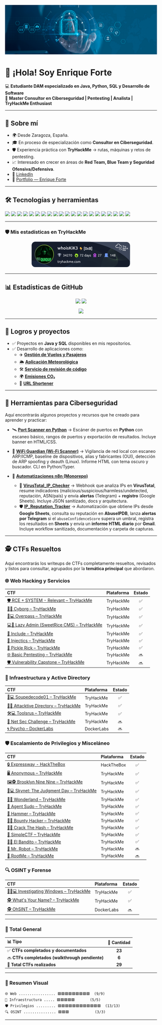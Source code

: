 <img src="ciberseguridad.jpg" alt="Mi foto de perfil">

# 👋 ¡Hola! Soy Enrique Forte  

💻 **Estudiante DAM especializado en Java, Python, SQL y Desarrollo de Software**  
🔐 **Master Consultor en Ciberseguridad | Pentesting | Analista | TryHackMe Enthusiast**

---

## 🚀 Sobre mí
- 🌍 Desde Zaragoza, España.  
- 🎓 En proceso de especialización como **Consultor en Ciberseguridad**.
- 🛡️ Experiencia práctica con **TryHackMe** → rutas, máquinas y retos de pentesting.  
- 📈 Interesado en crecer en áreas de **Red Team, Blue Team y Seguridad Ofensiva/Defensiva**.  
- 🔗 [LinkedIn](https://www.linkedin.com/in/enriqueforte/)
- 🔗 [Portfolio — Enrique Forte](https://enriqueforte.web.app)

---

## 🛠️ Tecnologías y herramientas
<p align="left">
  
  <!-- Sistemas -->
  <img src="https://img.shields.io/badge/Linux-333?logo=linux&logoColor=white" />
  <img src="https://img.shields.io/badge/Kali%20Linux-268BEE?logo=kalilinux&logoColor=white" />
  <img src="https://img.shields.io/badge/Windows-0078D6?logo=windows&logoColor=white" />
  
  <!-- Pentesting -->
  <img src="https://img.shields.io/badge/TryHackMe-212121?logo=tryhackme&logoColor=red" />
  <img src="https://img.shields.io/badge/HackTheBox-9FEF00?logo=hackthebox&logoColor=black" />
  <img src="https://img.shields.io/badge/Burp%20Suite-FF6F00?logo=burpsuite&logoColor=white" />
  <img src="https://img.shields.io/badge/Metasploit-3A6EA5?logo=metasploit&logoColor=white" />
  <img src="https://img.shields.io/badge/Nmap-00457C?logo=nmap&logoColor=white" />
  <img src="https://img.shields.io/badge/Wireshark-1679A7?logo=wireshark&logoColor=white" />

  <!-- Desarrollo -->
  <img src="https://img.shields.io/badge/SQL-003B57?logo=postgresql&logoColor=white" />
  <img src="https://img.shields.io/badge/MySQL-4479A1?logo=mysql&logoColor=white" />
  <img src="https://img.shields.io/badge/PostgreSQL-4169E1?logo=postgresql&logoColor=white" />
  <img src="https://img.shields.io/badge/SQLite-07405E?logo=sqlite&logoColor=white" />
  <img src="https://img.shields.io/badge/Java-007396?logo=java&logoColor=white" />
  <img src="https://img.shields.io/badge/Python-3776AB?logo=python&logoColor=white" />
  <img src="https://img.shields.io/badge/C%23-239120?logo=c-sharp&logoColor=white" />
  <img src="https://img.shields.io/badge/JavaScript-F7DF1E?logo=javascript&logoColor=black" />

  <!-- DevOps -->
  <img src="https://img.shields.io/badge/Git-F05032?logo=git&logoColor=white" />
  <img src="https://img.shields.io/badge/GitHub-181717?logo=github&logoColor=white" />
  <img src="https://img.shields.io/badge/GitLab-FC6D26?logo=gitlab&logoColor=white" />

 <!-- Automatizacion -->
 <img src="https://img.shields.io/badge/n8n-FF6699?logo=n8n&logoColor=white" />
</p>


---

### 🛡️ Mis estadísticas en TryHackMe
<p align="center">
    <img src="./whoisKiK3.png" alt="TryHackMe Badge" />
</p>

---

## 📊 Estadísticas de GitHub
<p align="center">
  <img src="https://github-readme-stats.vercel.app/api?username=EnriqueForte&show_icons=true&theme=radical" height="150" />
  <img src="https://github-readme-stats.vercel.app/api/top-langs/?username=EnriqueForte&layout=compact&theme=radical" height="150" />
</p>

<p align="center">
  <img src="https://github-readme-streak-stats-eight.vercel.app?user=EnriqueForte&theme=radical" height="150" />
</p>


---

## 🎯 Logros y proyectos
- ✅ Proyectos en **Java y SQL** disponibles en mis repositorios.  
- ✅ Desarrollo de aplicaciones como:
  - ✈️ [**Gestión de Vuelos y Pasajeros**](https://github.com/EnriqueForte/GestionVuelosyPasajeros)
  - 🌦️ [**Aplicación Meteorológica**](https://github.com/EnriqueForte/weather-app) 
  - 🛠️ [**Servicio de revisión de código**](https://github.com/EnriqueForte/code-review-service)
  - 🌍 [**Emisiones CO₂**](https://github.com/EnriqueForte/emisiones-co2)
  - 🔗 [**URL Shortener**](https://github.com/EnriqueForte/url-shortener)

---

## 🔧 Herramientas para Ciberseguridad

Aquí encontrarás algunos proyectos y recursos que he creado para aprender y practicar:

- 🛰️ [**Port Scanner en Python**](https://github.com/EnriqueForte/port-scanner-kik3) → Escáner de puertos en **Python** con escaneo básico, rangos de puertos y exportación de resultados. Incluye banner en HTML/CSS.

- 🔐 [**WiFi Guardian (Wi-Fi Scanner)**](https://github.com/EnriqueForte/wifi-guardian) → Vigilancia de red local con escaneo ARP/ICMP, baseline de dispositivos, alias y fabricantes (OUI), detección de ARP spoofing y deauth (Linux). Informe HTML con tema oscuro y buscador. CLI en Python/Typer.

- 🧰 [**Automatizaciones n8n (Monorepo)**](https://github.com/EnriqueForte/automatizaciones-n8n)
  - 🧪 [**VirusTotal_IP_Checker**](https://github.com/EnriqueForte/automatizaciones-n8n/tree/main/VirusTotal_IP_Checker) → Webhook que analiza IPs en **VirusTotal**, resume indicadores (malicious/suspicious/harmless/undetected, reputación, ASN/país) y envía **alertas** (Telegram) + **registro** (Google Sheets). Incluye JSON sanitizado, docs y arquitectura.
  - 🛡️ [**IP_Reputation_Tracker**](https://github.com/EnriqueForte/automatizaciones-n8n/tree/main/IP_Reputation_Tracker) → Automatización que obtiene IPs desde **Google Sheets**, consulta su reputación en **AbuseIPDB**, lanza **alertas por Telegram** si el `abuseConfidenceScore` supera un umbral, registra los resultados en **Sheets** y envía un **informe HTML diario** por **Gmail**. Incluye workflow sanitizado, documentación y carpeta de capturas.


---

## 🕵️ CTFs Resueltos

Aquí encontrarás los writeups de CTFs completamente resueltos, revisados y listos para consultar, agrupados por la **temática principal** que abordaron.

### 🌐 Web Hacking y Servicios

| CTF | Plataforma | Estado |
| :--- | :--- | :---: |
| [🛡️ RCE + SYSTEM - Relevant – TryHackMe ](./CTFs/Relevant/README.md) | TryHackMe | ✅ |
| [🤖💾 Cyborg – TryHackMe ](./CTFs/Cyborg/README.md) | TryHackMe | ✅ |
| [🔑💻 Overpass – TryHackMe](./CTFs/OverPass/README.md) | TryHackMe | ✅ |
| [💻🐘 Lazy Admin (SweetRice CMS) – TryHackMe](./CTFs/LazyAdmin/README.md) | TryHackMe | ✅ |
| [📂 Include – TryHackMe](./CTFs/Include/README.md) | TryHackMe | ✅ |
| [💉 Injectics – TryHackMe](./CTFs/Injectics/README.md) | TryHackMe | ✅ |
| [🥒 Pickle Rick – TryHackMe](./CTFs/Pickle%20Rick/README.md) | TryHackMe | ✅ |
| [🌐 Basic Pentesting – TryHackMe](./CTFs/BasicPentesting/README.md) | TryHackMe | 🔜 |
| [🛡️ Vulnerability Capstone – TryHackMe](./CTFs/VulnerabilityCapstone/README.md) | TryHackMe | 🔜 |

### 👑 Infraestructura y Active Directory

| CTF | Plataforma | Estado |
| :--- | :--- | :---: |
| [🍲💻 Soupedecode01 – TryHackMe](./CTFs/Soupedecode01/README.md) | TryHackMe | ✅ |
| [🏢🔐 Attacktive Directory – TryHackMe](./CTFs/AttacktiveDirectory/README.md) | TryHackMe | ✅ |
| [🛠️💻 Toolsrus – TryHackMe](./CTFs/ToolsRus/README.md) | TryHackMe | ✅ |
| [🔗 Net Sec Challenge – TryHackMe](./CTFs/NetSecChallenge/README.md) | TryHackMe | 🔜 |
| [🌀 Psycho – DockerLabs](./CTFs/Psycho/README.md) | DockerLabs | 🔜 |

### 🛡️ Escalamiento de Privilegios y Misceláneo

| CTF | Plataforma | Estado |
| :--- | :--- | :---: |
| [🔒 Expressway - HackTheBox](./CTFs/Expressway/README.md) | HackTheBox | ✅ |
| [🖥️ Anonymous – TryHackMe](./CTFs/Anonymous/README.md) | TryHackMe | ✅ |
| [🖼️🕵️ Brooklyn Nine Nine – TryHackMe ](./CTFs/BrooklynNineNine/README.md) | TryHackMe | ✅ |
| [🤖💻 Skynet: The Judgment Day – TryHackMe](./CTFs/Skynet/README.md) | TryHackMe | ✅ |
| [🐇👑 Wonderland – TryHackMe](./CTFs/Wonderland/README.md) | TryHackMe | ✅ |
| [🔐 Agent Sudo – TryHackMe](./CTFs/AgentSudo/README.md) | TryHackMe | ✅ |
| [🔨 Hammer – TryHackMe](./CTFs/Hammer/README.md) | TryHackMe | ✅ |
| [🏴‍☠️ Bounty Hacker – TryHackMe](./CTFs/Bounty%20Hacker/README.md) | TryHackMe | ✅ |
| [🧩🔑 Crack The Hash – TryHackMe](./CTFs/CrackTheHash/README.md) | TryHackMe | ✅ |
| [🧩 SimpleCTF – TryHackMe](./CTFs/SimpleCTF/README.md) | TryHackMe | ✅ |
| [🏴‍☠️ El Bandito – TryHackMe](./CTFs/ElBandito/README.md) | TryHackMe | ✅ |
| [🧭 Mr. Robot – TryHackMe](./CTFs/MrRobot/README.md) | TryHackMe | 🔜 |
| [📂 RootMe – TryHackMe](./CTFs/RootMe/README.md) | TryHackMe | 🔜 |

### 🔍 OSINT y Forense

| CTF | Plataforma | Estado |
| :--- | :--- | :---: |
| [🕵️‍♀️💻 Investigating Windows – TryHackMe](./CTFs/InvestigatingWindows/README.md) | TryHackMe | ✅ |
| [🕵️ What's Your Name? – TryHackMe](./CTFs/Whats%20Your%20Name%3F/README.md) | TryHackMe | ✅ |
| [🕵️ OhSINT – TryHackMe](./CTFs/OhSINT/README.md) | DockerLabs | 🔜 |

---

### 🧩 Total General

| 📊 Tipo | 🧠 Cantidad |
| :--- | :---: |
| ✅ **CTFs completados y documentados** | **23** |
| 🔜 **CTFs completados (walkthrough pendiente)** | **6** |
| 💯 **Total CTFs realizados** | **29** |

---

### 🎯 Resumen Visual

```text
🌐 Web ................. 🟩🟩🟩🟩🟩🟩🟩🟩🟩  (9/9)
👑 Infraestructura ..... 🟩🟩🟩🟩🟩       (5/5)
🛡️ Privilegios ......... 🟩🟩🟩🟩🟩🟩🟩🟩🟩🟩🟩🟩  (13/13)
🔍 OSINT ............... 🟩🟩🟩            (3/3)
````
---
